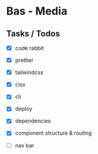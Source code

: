 # Bas - Media

## Tasks / Todos

- [x] code rabbit
- [x] prettier
- [x] tailwindcss
- [x] clsx
- [x] cli
- [x] deploy

- [x] dependencies

- [x] component structure & routing

- [ ] nav bar
